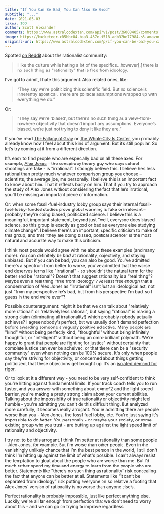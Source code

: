 ```yaml
---
title: "If You Can Be Bad, You Can Also Be Good"
subtitle: "..."
date: 2021-05-03
likes: 183
author: Scott Alexander
comments: https://www.astralcodexten.com/api/v1/post/36008405/comments?&all_comments=true
image: https://bucketeer-e05bbc84-baa3-437e-9518-adb32be77984.s3.amazonaws.com/public/images/8d9bb1c3-358a-4bbb-bde7-37a784174c5a_550x362.jpeg
original-url: https://www.astralcodexten.com/p/if-you-can-be-bad-you-can-also-be
---
```

Spotted [on Reddit](https://www.reddit.com/r/stupidpol/comments/mc538i/ama_with_freddie_deboer_today_noon_est/gs2h2ry/) about the rationalist community:

> I like the culture while hating a lot of the specifics...however[,] there is no such thing as "rationality" that is free from ideology.

I’ve got to admit, I hate this argument. Also related ones, like:

> “They say we’re politicizing this scientific field. But no science is inherently apolitical. There are political assumptions wrapped up with everything we do.”

Or:

> “They say we’re ‘biased’, but there’s no such thing as a view-from-nowhere objectivity that doesn’t import any assumptions. Everyone’s biased, we’re just not trying to deny it like they are.”

If you’ve read [The Fallacy of Gray](https://www.lesswrong.com/posts/dLJv2CoRCgeC2mPgj/the-fallacy-of-gray) or [The Whole City Is Center](https://slatestarcodex.com/2018/07/18/the-whole-city-is-center/), you probably already know how I feel about this kind of argument. But it’s still popular. So let’s try coming at it from a different direction.

It’s easy to find people who are especially bad on all these axes. For example, [Alex Jones](https://en.wikipedia.org/wiki/Alex_Jones) – the conspiracy theory guy who says school shootings are fake - is “irrational”. I strongly believe this. I believe he’s less rational than pretty much whatever comparison group you choose – scientists, the average joe, me personally. I believe this is an important fact to know about him. That it reflects badly on him. That if you try to approach the study of Alex Jones without considering the fact that he’s irrational, you’ll be missing an important piece of information.  
  
Or: when some fossil-fuel-industry lobby group says their internal fossil-fuel-lobby-funded studies prove global warming is fake or irrelevant – probably they’re doing biased, politicized science. I believe this is a meaningful, important statement, beyond just "well, everyone does biased science, so this group is exactly as good or bad as everyone else studying climate change". I believe there's an important, specific criticism to make of this group, and that "they are doing biased, political science" is the most natural and accurate way to make this criticism.  
  
I think most people would agree with me about these examples (and many more). You can definitely be _bad_ at rationality, objectivity, and staying unbiased. But if you can be bad, you can also be good. You've admitted there's a spectrum from better to worse, you've admitted that the worse end deserves terms like "irrational" - so shouldn't the natural term for the better end be "rational"? Doesn’t that suggest rationality is a “real thing”? Maybe even a real thing “free from ideology”? At least free _enough_ that a condemnation of Alex Jones as “irrational” isn’t _just_ an ideological act, not just “from my perspective he’s bad, but from his perspective I’m bad, so I guess in the end we’re even”?  
  
Possible counterargument: might it be that we can talk about "relatively more rational" or "relatively less rational", but saying "rational" is making a strong claim (eliminating all irrationality!) which probably nobody actually achieves? I agree nobody's perfect, but we usually don't demand perfection before awarding someone a vaguely positive adjective. Many people are "kind" without being perfectly kind, "thoughtful" without being infinitely thoughtful, or "intelligent" without being an omni-brilliant polymath. We’re happy to grant that people are fighting for justice" without certainty that complete justice can ever be acheived, or that there can be a "security community" even when nothing can be 100% secure. It's only when people say they're striving for objectivity, or concerned about things getting politicized, that these objections get brought up. It’s an [isolated demand for rigor](https://slatestarcodex.com/2014/08/14/beware-isolated-demands-for-rigor/).  
  
Or to look at it a different way - you need to be very self-confident to think you're hitting against fundamental limits. If your track coach tells you to run faster, and you answer with something about e=mc^2 and the light speed barrier, you're making a pretty strong claim about your current abilities. Talking about the impossibility of true rationality or objectivity might feel humble - you're admitting you can't do this difficult thing. But analyzed more carefully, it becomes really arrogant. You're admitting there are people worse than you - Alex Jones, the fossil fuel lobby, etc. You're just saying it's impossible to do _better_. You personally - or maybe your society, or some existing group who you trust - are butting up against the light speed limit of rationality and objectivity.  
  
I try not to be this arrogant. I think I’m better at rationality than some people - Alex Jones, for example. But I'm worse than other people. Even in the vanishingly unlikely chance that I’m the best person in the world, I still don't think I'm hitting up against the limit of what's possible. I can't always resist the temptation to gloat about the people who are worse than me. But I’d much rather spend my time and energy to learn from the people who are better. Statements like "there’s no such thing as rationality" risk concealing the fact that anyone can be better at all. Statements like “it can’t be separated from ideology” risk putting everyone on so relative a footing that Alex Jones’ version of rationality is no worse than anyone else’s.  
  
Perfect rationality is probably impossible, just like perfect anything else. Luckily, we're all far enough from perfection that we don't need to worry about this - and we can go on trying to improve regardless.
